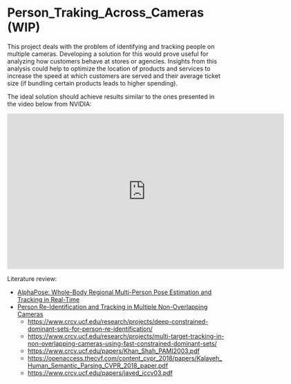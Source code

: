 # Person_Traking_Across_Cameras (WIP)
This project deals with the problem of identifying and tracking people on multiple cameras. Developing a solution for this would prove useful for analyzing how customers behave at stores or agencies. Insights from this analysis could help to optimize the location of products and services to increase the speed at which customers are served and their average ticket size (if bundling certain products leads to higher spending).

The ideal solution should achieve results similar to the ones presented in the video below from NVIDIA:

<iframe width="640" height="360" src="https://www.youtube.com/embed/kBocswfkRlg" title="Pedestrian tracking by NvDCF tracker with full and partial occlusions" frameborder="0" allow="accelerometer; autoplay; clipboard-write; encrypted-media; gyroscope; picture-in-picture; web-share" allowfullscreen></iframe>

Literature review:
- [AlphaPose: Whole-Body Regional Multi-Person Pose Estimation and Tracking in Real-Time](https://arxiv.org/pdf/2211.03375.pdf)
- [Person Re-Identification and Tracking in Multiple Non-Overlapping Cameras](https://www.youtube.com/watch?v=Y1EFfVNDbSw)
    - https://www.crcv.ucf.edu/research/projects/deep-constrained-dominant-sets-for-person-re-identification/
    - https://www.crcv.ucf.edu/research/projects/multi-target-tracking-in-non-overlapping-cameras-using-fast-constrained-dominant-sets/
    - https://www.crcv.ucf.edu/papers/Khan_Shah_PAMI2003.pdf
    - https://openaccess.thecvf.com/content_cvpr_2018/papers/Kalayeh_Human_Semantic_Parsing_CVPR_2018_paper.pdf
    - https://www.crcv.ucf.edu/papers/javed_iccv03.pdf

